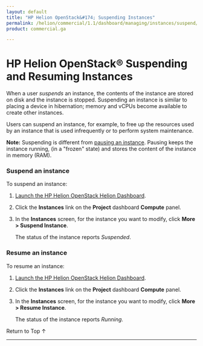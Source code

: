 ```yaml
---
layout: default
title: "HP Helion OpenStack&#174; Suspending Instances"
permalink: /helion/commercial/1.1/dashboard/managing/instances/suspend/
product: commercial.ga

---
```

<!--UNDER REVISION-->

<script>

function PageRefresh {
onLoad="window.refresh"
}

PageRefresh();

</script>

<!--
<p style="font-size: small;"> <a href="/helion/commercial/1.1/ga1/install/">&#9664; PREV</a> | <a href="/helion/commercial/1.1/ga1/install-overview/">&#9650; UP</a> | <a href="/helion/commercial/1.1/ga1/">NEXT &#9654;</a> 
-->

# HP Helion OpenStack&#174; Suspending and Resuming Instances

When a user *suspends* an instance, the contents of the instance are stored on disk and the instance is stopped. Suspending an instance is similar to placing a device in hibernation; memory and vCPUs become available to create other instances.

Users can suspend an instance, for example, to free up the resources used by an instance that is used infrequently or to perform system maintenance. 

**Note:** Suspending is different from <a href="/helion/commercial/1.1/dashboard/managing/instances/pause/">pausing an instance</a>. Pausing keeps the instance running, (in a &quot;frozen&quot; state) and stores the content of the instance in memory (RAM).  


### Suspend an instance ###

To suspend an instance:

1. [Launch the HP Helion OpenStack Helion Dashboard](/helion/openstack/1.1/dashboard/login/).

2. Click the **Instances** link on the **Project** dashboard **Compute** panel.

3. In the **Instances** screen, for the instance you want to modify, click **More &gt; Suspend Instance**.

	The status of the instance reports *Suspended*.

### Resume an instance ###

To resume an instance:

1. [Launch the HP Helion OpenStack Helion Dashboard](/helion/openstack/1.1/dashboard/login/).

2. Click the **Instances** link on the **Project** dashboard **Compute** panel.

3. In the **Instances** screen, for the instance you want to modify, click **More &gt; Resume Instance**.

	The status of the instance reports *Running*. 

<a href="#top" style="padding:14px 0px 14px 0px; text-decoration: none;"> Return to Top &#8593; </a>


----

